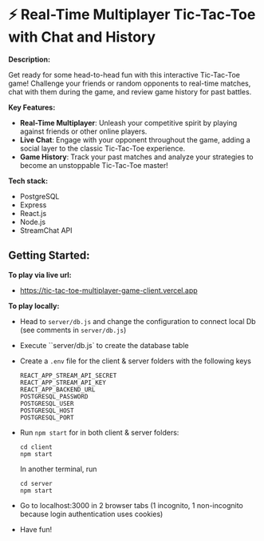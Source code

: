 # ⚡️ Real-Time Multiplayer Tic-Tac-Toe with Chat and History

**Description:**

Get ready for some head-to-head fun with this interactive Tic-Tac-Toe game! Challenge your friends or random opponents to real-time matches, chat with them during the game, and review game history for past battles.

**Key Features:**

- **Real-Time Multiplayer**: Unleash your competitive spirit by playing against friends or other online players.
- **Live Chat**: Engage with your opponent throughout the game, adding a social layer to the classic Tic-Tac-Toe experience.
- **Game History**: Track your past matches and analyze your strategies to become an unstoppable Tic-Tac-Toe master!

**Tech stack:**

- PostgreSQL
- Express
- React.js
- Node.js
- StreamChat API

## Getting Started:

**To play via live url:**

- https://tic-tac-toe-multiplayer-game-client.vercel.app

**To play locally:**

- Head to `server/db.js` and change the configuration to connect local Db (see comments in `server/db.js`)
- Execute ``server/db.js` to create the database table
- Create a `.env` file for the client & server folders with the following keys

  ```
  REACT_APP_STREAM_API_SECRET
  REACT_APP_STREAM_API_KEY
  REACT_APP_BACKEND_URL
  POSTGRESQL_PASSWORD
  POSTGRESQL_USER
  POSTGRESQL_HOST
  POSTGRESQL_PORT
  ```

- Run `npm start` for in both client & server folders:

  ```
  cd client
  npm start
  ```

  In another terminal, run

  ```
  cd server
  npm start
  ```

- Go to localhost:3000 in 2 browser tabs (1 incognito, 1 non-incognito because login authentication uses cookies)
- Have fun!
